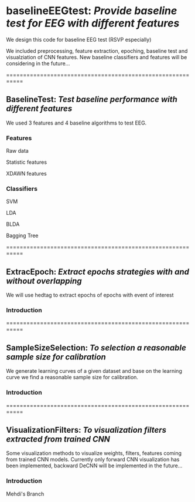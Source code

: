 # baselineEEGtest: *Provide baseline test for EEG with different features*

We design this code for baseline EEG test (RSVP especially)

We included preprocessing, feature extraction, epoching, baseline test and visualziation of CNN features. New baseline classifiers and features will be considering in the future...

===========================================================
## BaselineTest: *Test baseline performance with different features*

We used 3 features and 4 baseline algorithms to test EEG.

### Features

Raw data

Statistic features

XDAWN features

### Classifiers

SVM

LDA

BLDA

Bagging Tree


===========================================================
## ExtracEpoch: *Extract epochs strategies with and without overlapping*

We will use hedtag to extract epochs of epochs with event of interest

### Introduction




===========================================================
## SampleSizeSelection: *To selection a reasonable sample size for calibration*

We generate learning curves of a given dataset and base on the learning curve we find a reasonable sample size for calibration.

### Introduction




===========================================================
## VisualizationFilters: *To visualization filters extracted from trained CNN*

Some visualization methods to visualize weights, filters, features coming from trained CNN models. Currently only forward CNN visualization has been implemented, backward DeCNN will be implemented in the future...

### Introduction


Mehdi's Branch